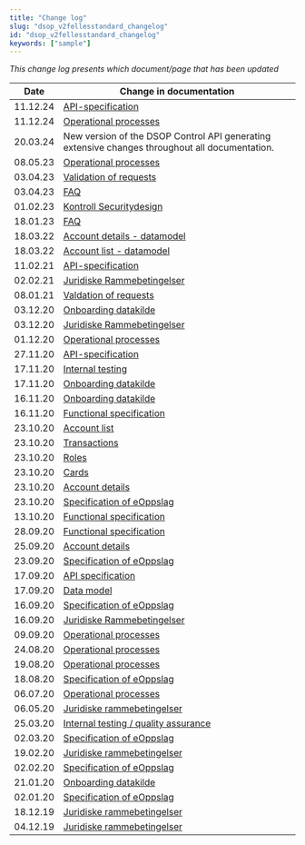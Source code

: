 ```yaml
---
title: "Change log"
slug: "dsop_v2fellesstandard_changelog"
id: "dsop_v2fellesstandard_changelog"
keywords: ["sample"]
---
```


*This change log presents which document/page that has been updated*

| Date     | Change in documentation                                                                                               |
|----------|-----------------------------------------------------------------------------------------------------------------------|
| 11.12.24 | [API-specification](https://dokumentasjon.dsop.no/dsop_v2fellesstandard_api_specification#change-log)                 |
| 11.12.24 | [Operational processes](https://dokumentasjon.dsop.no/dsop_v2fellesstandard_operational_processes.html#change-log)    |
| 20.03.24 | New version of the DSOP Control API generating extensive changes throughout all documentation.                        |
| 08.05.23 | [Operational processes](https://dokumentasjon.dsop.no/dsop_kontroll_operational_processes.html#change-log)            |
| 03.04.23 | [Validation of requests](https://dokumentasjon.dsop.no/dsop_kontroll_validation.html#change-log-pilot-project-period) |
| 03.04.23 | [FAQ](https://dokumentasjon.dsop.no/dsop_kontroll_faq.html#access-token-from-maskinporten)                            |
| 01.02.23 | [Kontroll Securitydesign](https://dokumentasjon.dsop.no/dsop_kontroll_sikkerhetslosning.html)                         |
| 18.01.23 | [FAQ](https://dokumentasjon.dsop.no/dsop_kontroll_faq.html#anonymisering-av-testdata)                                 |
| 18.03.22 | [Account details - datamodel](https://dokumentasjon.dsop.no/dsop_kontroll_apiaccountdetails.html#change-log)          |
| 18.03.22 | [Account list - datamodel](https://dokumentasjon.dsop.no/dsop_kontroll_apiaccountlist#change-log)                     |
| 11.02.21 | [API-specification](https://dokumentasjon.dsop.no/dsop_kontroll_api_specification.html#change-log)                    |
| 02.02.21 | [Juridiske Rammebetingelser](https://dokumentasjon.dsop.no/dsop_kontroll_juridisk.html#endringslogg)                  |
| 08.01.21 | [Valdation of requests](https://dokumentasjon.dsop.no/dsop_kontroll_validation.html)                                  |
| 03.12.20 | [Onboarding datakilde](https://dokumentasjon.dsop.no/dsop_kontroll_onboarding_datakilde.html#endringslogg)            |
| 03.12.20 | [Juridiske Rammebetingelser](https://dokumentasjon.dsop.no/dsop_kontroll_juridisk.html#endringslogg)                  |
| 01.12.20 | [Operational processes](https://dokumentasjon.dsop.no/dsop_kontroll_operational_processes.html#change-log)            |
| 27.11.20 | [API-specification](https://dokumentasjon.dsop.no/dsop_kontroll_api_specification.html#change-log)                    |
| 17.11.20 | [Internal testing](https://dokumentasjon.dsop.no/dsop_kontroll_test.html#change-log)                                  |
| 17.11.20 | [Onboarding datakilde](https://dokumentasjon.dsop.no/dsop_kontroll_onboarding_datakilde.html#endringslogg)            |
| 16.11.20 | [Onboarding datakilde](https://dokumentasjon.dsop.no/dsop_kontroll_onboarding_datakilde.html#endringslogg)            |
| 16.11.20 | [Functional specification](https://dokumentasjon.dsop.no/dsop_kontroll_functionalspecification.html#change-log)       |
| 23.10.20 | [Account list](https://dokumentasjon.dsop.no/dsop_kontroll_apiaccountlist.html)                                       |
| 23.10.20 | [Transactions](https://dokumentasjon.dsop.no/dsop_kontroll_apitransactions.html)                                      |
| 23.10.20 | [Roles](https://dokumentasjon.dsop.no/dsop_kontroll_apiroles.html)                                                    |
| 23.10.20 | [Cards](https://dokumentasjon.dsop.no/dsop_kontroll_apicards.html)                                                    |
| 23.10.20 | [Account details](https://dokumentasjon.dsop.no/dsop_kontroll_apiaccountdetails)                                      |
| 23.10.20 | [Specification of eOppslag](https://dokumentasjon.dsop.no/dsop_kontroll_specification_of_eoppslag.html#change-log)    |
| 13.10.20 | [Functional specification](https://dokumentasjon.dsop.no/dsop_kontroll_functionalspecification.html#change-log)       |
| 28.09.20 | [Functional specification](https://dokumentasjon.dsop.no/dsop_kontroll_functionalspecification.html#change-log)       |
| 25.09.20 | [Account details](https://dokumentasjon.dsop.no/dsop_kontroll_apiaccountdetails)                                      |
| 23.09.20 | [Specification of eOppslag](https://dokumentasjon.dsop.no/dsop_kontroll_specification_of_eoppslag.html#change-log)    |
| 17.09.20 | [API specification](https://dokumentasjon.dsop.no/dsop_kontroll_api_specification.html#change-log)                    |
| 17.09.20 | [Data model](https://dokumentasjon.dsop.no/dsop_kontroll_datamodel.html#change-log)                                   |
| 16.09.20 | [Specification of eOppslag](https://dokumentasjon.dsop.no/dsop_kontroll_specification_of_eoppslag.html#change-log)    |
| 16.09.20 | [Juridiske Rammebetingelser](https://dokumentasjon.dsop.no/dsop_kontroll_juridisk.html#endringslogg)                  |
| 09.09.20 | [Operational processes](https://dokumentasjon.dsop.no/dsop_kontroll_operational_processes.html#change-log)            |
| 24.08.20 | [Operational processes](https://dokumentasjon.dsop.no/dsop_kontroll_operational_processes.html#change-log)            |
| 19.08.20 | [Operational processes](https://dokumentasjon.dsop.no/dsop_kontroll_operational_processes.html#change-log)            |
| 18.08.20 | [Specification of eOppslag](https://dokumentasjon.dsop.no/dsop_kontroll_specification_of_eoppslag.html#change-log)    |
| 06.07.20 | [Operational processes](https://dokumentasjon.dsop.no/dsop_kontroll_operational_processes.html)                       |
| 06.05.20 | [Juridiske rammebetingelser](https://dokumentasjon.dsop.no/dsop_kontroll_juridisk.html#endringslogg)                  |
| 25.03.20 | [Internal testing / quality assurance](https://dokumentasjon.dsop.no/dsop_kontroll_test.html)                         |
| 02.03.20 | [Specification of eOppslag](https://dokumentasjon.dsop.no/dsop_kontroll_specification_of_eoppslag.html#change-log)    |
| 19.02.20 | [Juridiske rammebetingelser](https://dokumentasjon.dsop.no/dsop_kontroll_juridisk.html#endringslogg)                  |
| 02.02.20 | [Specification of eOppslag](https://dokumentasjon.dsop.no/dsop_kontroll_specification_of_eoppslag.html#change-log)    |
| 21.01.20 | [Onboarding datakilde](https://dokumentasjon.dsop.no/dsop_kontroll_onboarding_datakilde.html#endringslogg)            |
| 02.01.20 | [Specification of eOppslag](https://dokumentasjon.dsop.no/dsop_kontroll_specification_of_eoppslag.html#change-log)    |
| 18.12.19 | [Juridiske rammebetingelser](https://dokumentasjon.dsop.no/dsop_kontroll_juridisk.html#endringslogg)                  |
| 04.12.19 | [Juridiske rammebetingelser](https://dokumentasjon.dsop.no/dsop_kontroll_juridisk.html#endringslogg)                  |

